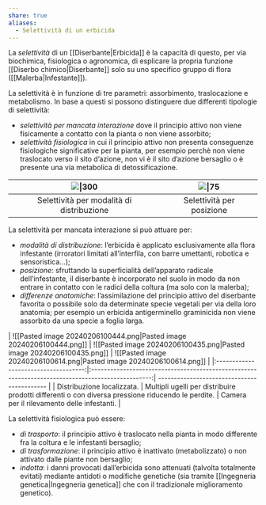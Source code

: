 ```yaml
---
share: true
aliases:
  - Selettività di un erbicida
---
```

La *selettività* di un [[Diserbante|Erbicida]] è la capacità di questo, per via biochimica, fisiologica o agronomica, di esplicare la propria funzione [[Diserbo chimico|Diserbante]] solo su uno specifico gruppo di flora ([[Malerba|Infestante]]).

La selettività è in funzione di tre parametri: assorbimento, traslocazione e metabolismo. In base a questi si possono distinguere due differenti tipologie di selettività:
- *selettività per mancata interazione* dove il principio attivo non viene fisicamente a contatto con la pianta o non viene assorbito;
- *selettività fisiologica* in cui il principio attivo non presenta conseguenze fisiologiche significative per la pianta, per esempio perchè non viene traslocato verso il sito d’azione, non vi è il sito d’azione bersaglio o è presente una via metabolica di detossificazione.

| ![\|300](4e14e6f7336ce928d2f742b9e96f0ea0_MD5%201.png) | ![\|75](0ea04e7376757b03da369aaab3f2936f_MD5%201.png) |
| :----------------------------------------------------: | :---------------------------------------------------: |
|       Selettività per modalità di distribuzione        |               Selettività per posizione               |

La selettività per mancata interazione si può attuare per:
- *modalità di distribuzione*: l’erbicida è applicato esclusivamente alla flora infestante (irroratori limitati all’interfila, con barre umettanti, robotica e sensoristica…);
- *posizione*: sfruttando la superficialità dell’apparato radicale dell’infestante, il diserbante è incorporato nel suolo in modo da non entrare in contatto con le radici della coltura (ma solo con la malerba);
- *differenze anatomiche*: l’assimilazione del principio attivo del diserbante favorita o possibile solo da determinate specie vegetali per via della loro anatomia; per esempio un erbicida antigerminello graminicida non viene assorbito da una specie a foglia larga.

| ![[Pasted image 20240206100444.png|Pasted image 20240206100444.png]] |                               ![[Pasted image 20240206100435.png|Pasted image 20240206100435.png]]                                | ![[Pasted image 20240206100614.png|Pasted image 20240206100614.png]]        |
|:------------------------------------:|:-------------------------------------------------------------------------------------------------:| ------------------------------------------- |
|      Distribuzione localizzata.      | Multipli ugelli per distribuire prodotti differenti o con diversa pressione riducendo le perdite. | Camera per il rilevamento delle infestanti. |

La selettività fisiologica può essere:
- *di trasporto*: il principio attivo è traslocato nella pianta in modo differente fra la coltura e le infestanti bersaglio;
- *di trasformazione*: il principio attivo è inattivato (metabolizzato) o non attivato dalle piante non bersaglio;
- *indotta*: i danni provocati dall’erbicida sono attenuati (talvolta totalmente evitati) mediante antidoti o modifiche genetiche (sia tramite [[Ingegneria genetica|Ingegneria genetica]] che con il tradizionale miglioramento genetico).